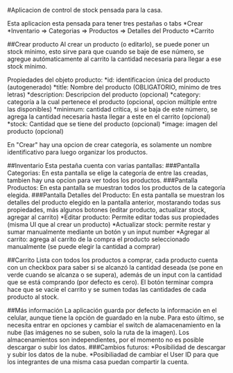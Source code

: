 #Aplicacion de control de stock pensada para la casa.

Esta aplicacion esta pensada para tener tres pestañas o tabs
*Crear
*Inventario => Categorias => Productos => Detalles del Producto
*Carrito

##Crear producto
Al crear un producto (o editarlo), se puede poner un stock mínimo, esto sirve para que cuando se baje de ese número, se agregue autómaticamente al carrito la cantidad necesaria para llegar a ese stock mínimo.

Propiedades del objeto producto:
*id: identificacion única del producto (autogenerado)
*title: Nombre del producto (OBLIGATORIO, mínimo de tres letras)
*description: Descripcion del producto (opcional)
*category: categoría a la cual pertenece el producto (opcional, opcion múltiple entre las disponibles)
*minimum: cantidad crítica, si se baja de este número, se agrega la cantidad necesaria hasta llegar a este en el carrito (opcional)
*stock: Cantidad que se tiene del producto (opcional)
*image: imagen del producto (opcional)

En "Crear" hay una opcion de crear categoría, es solamente un nombre identificativo para luego organizar los productos.

##Inventario
Esta pestaña cuenta con varias pantallas:
###Pantalla Categorias: 
En esta pantalla se elige la categoría de entre las creadas, tambien hay una opcion para ver todos los productos.
###Pantalla Productos: 
En esta pantalla se muestran todos los productos de la categoría elegida.
###Pantalla Detalles del Producto: 
En esta pantalla se muestran los detalles del producto elegido en la pantalla anterior, mostarando todas sus propiedades, más algunos botones (editar producto, actualizar stock, agregar al carrito)
*Editar producto: Permite editar todas sus propiedades (misma UI que al crear un producto)
*Actualizar stock: permite restar y sumar manualmente mediante un botón y un input number
*Agregar al carrito: agrega al carrito de la compra el producto seleccionado manualmente (se puede elegir la cantidad a comprar)

##Carrito
Lista con todos los productos a comprar, cada producto cuenta con un checkbox para saber si se alcanzó la cantidad deseada (se pone en verde cuando se alcanza o se supera), además de un input con la cantidad que se está comprando (por defecto es cero). El botón terminar compra hace que se vacíe el carrito y se sumen todas las cantidades de cada producto al stock.



##Más información
La aplicación guarda por defecto la información en el celular, aunque tiene la opción de guardado en la nube. Para esto último, se necesita entrar en opciones y cambiar el switch de alamacenamiento en la nube (las imágenes no se suben, solo la ruta de la imagen). Los almacenamientos son independientes, por el momento no es posible descargar o subir los datos.
###Cambios futuros:
*Posibilidad de descargar y subir los datos de la nube.
*Posibiliadad de cambiar el User ID para que los integrantes de una misma casa puedan compartir la cuenta.